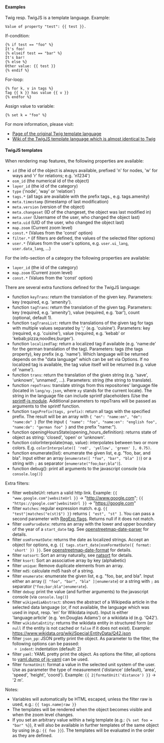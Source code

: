 #### Examples
Twig resp. TwigJS is a template language. Example:
```twig
Value of property "test": {{ test }}.
```

If-condition:
```twig
{% if test == "foo" %}
It's foo!
{% elseif test == "bar" %}
It's bar!
{% else %}
Other value: {{ test }}
{% endif %}
```

For-loop:
```twig
{% for k, v in tags %}
Tag {{ k }} has value {{ v }}
{% endfor %}
```

Assign value to variable:
```twig
{% set k = "foo" %}
```

For more information, please visit:
* [Page of the original Twig template language](https://twig.symfony.com/)
* [Wiki of the TwigJS template language which is almost identical to Twig](https://github.com/twigjs/twig.js/wiki)

#### TwigJS templates
When rendering map features, the following properties are available:
* `id` (the id of the object is always available, prefixed 'n' for nodes, 'w' for ways and 'r' for relations; e.g. 'n1234')
* `osm_id` (the numerical id of the object)
* `layer_id` (the id of the category)
* `type` ('node', 'way' or 'relation')
* `tags.*` (all tags are available with the prefix tags., e.g. tags.amenity)
* `meta.timestamp` (timestamp of last modification)
* `meta.version` (version of the object)
* `meta.changeset` (ID of the changeset, the object was last modified in)
* `meta.user` (Username of the user, who changed the object last)
* `meta.uid` (UID of the user, who changed the object last)
* `map.zoom` (Current zoom level)
* `const.*` (Values from the 'const' option)
* `filter.*` (if filters are defined, the values of the selected filter options)
* `user.*` (Values from the user's options, e.g. `user.ui_lang`, `user.data_lang`, ...)

For the info-section of a category the following properties are available:
* `layer_id` (the id of the category)
* `map.zoom` (Current zoom level)
* `const.*` (Values from the 'const' option)

There are several extra functions defined for the TwigJS language:
* function `keyTrans`: return the translation of the given key. Parameters: key (required, e.g. 'amenity').
* function `tagTrans`: return the translation of the given tag. Parameters: key (required, e.g. 'amenity'), value (required, e.g. 'bar'), count (optional, default 1).
* function `tagTransList`: return the translations of the given tag for tags with multiple values separated by ';' (e.g. 'cuisine'). Parameters: key (required, e.g. 'cuisine'), value (required, e.g. 'kebab' or 'kebab;pizza;noodles;burger').
* function `localizedTag`: return a localized tag if available (e.g. 'name:de' for the german translation of the tag). Parameters: tags (the tags property), key prefix (e.g. 'name'). Which language will be returned depends on the "data language" which can be set via Options. If no localized tag is available, the tag value itself will be returned (e.g. value of 'name').
* function `trans`: return the translation of the given string (e.g. 'save', 'unknown', 'unnamed', ...). Parameters: string (the string to translate).
* function `repoTrans`: translate strings from this repositories' language file (located in `lang/xy.json`, where `xy` stands for the current locale). The string in the language file can include sprintf placeholders (Use the [sprintf-js module](https://www.npmjs.com/package/sprintf-js). Additional parameters to repoTrans will be passed as arguments to the sprintf function.
* function `tagsPrefix(tags, prefix)`: return all tags with the specified prefix. The result will be an array with `{ "en": "name:en", "de": "name:de" }` (for the input `{ "name": "foo", "name:en": "english foo", "name:de": "german foo" }` and the prefix "name:").
* function openingHoursState(opening_hours_definition): returns state of object as string: 'closed', 'open' or 'unknown'.
* function colorInterpolate(map, value): interpolates between two or more colors. E.g. `colorInterpolate([ 'red', 'yellow', 'green' ], 0.75)`.
* function enumerate(list): enumerate the given list, e.g. "foo, bar, and bla". Input either an array (`enumerate([ "foo", "bar", "bla" ])`) or a string with `;` as separator (`enumerate("foo;bar;bla")`).
* function debug(): print all arguments to the javascript console (via `console.log()`)

Extra filters:
* filter websiteUrl: return a valid http link. Example: `{{ "www.google.com"|websiteUrl }}` -> "http://www.google.com"; `{{ "https://google.com"|websiteUrl }}` -> "https://google.com"
* filter `matches`: regular expression match. e.g. `{{ "test"|matches("e(st)$") }}` returns `[ "est", "st" ]`. You can pass a second parameter with [RegExp flags](https://developer.mozilla.org/en-US/docs/Web/JavaScript/Reference/Global_Objects/RegExp/RegExp). Returns null if it does not match.
* filter `osmParseDate`: returns an array with the lower and upper boundary of the year of a `start_date` tag. See [openstreetmap-date-parser](https://github.com/plepe/openstreetmap-date-parser) for details.
* filter `osmFormatDate`: returns the date as localized strings. Accept an object for options, e.g. `{{ tags.start_date|osmFormatDate({ format: 'short' }) }}`. See [openstreetmap-date-format](https://github.com/plepe/openstreetmap-date-format) for details.
* filter `natsort`: Sort an array naturally, see [natsort](https://www.npmjs.com/package/natsort) for details.
* filter `ksort`: Sort an associative array by key (alphabetic)
* filter `unique`: Remove duplicate elements from an array.
* filter `md5`: calculate md5 hash of a string.
* filter `enumerate`: enumerate the given list, e.g. "foo, bar, and bla". Input either an array (`[ "foo", "bar", "bla" ]|enumerate`) or a string with `;` as separator (`"foo;bar;bla"|enumerate`).
* filter `debug`: print the value (and further arguments) to the javascript console (via `console.log()`)
* filter `wikipediaAbstract`: shows the abstract of a Wikipedia article in the selected data language (or, if not available, the language which was used in input, resp. 'en' for Wikidata input). Input is either 'language:article' (e.g. 'en:Douglas Adams') or a wikidata id (e.g. 'Q42').
* filter `wikidataEntity`: returns the wikidata entity in structured form (or `null` if the entity is not cached or `false` if it does not exist). Example: https://www.wikidata.org/wiki/Special:EntityData/Q42.json
* filter `json_pp`: JSON pretty print the object. As parameter to the filter, the following options can be passed:
  * `indent`: indentation (default: 2)
* filter `yaml`: YAML pretty print the object. As options the filter, all options to [yaml.dump of js-yaml](https://github.com/nodeca/js-yaml#dump-object---options-) can be used.
* filter `formatUnit`: format a value in the selected unit system of the user. Use as parameter the type of measurement ('distance' (default), 'area', 'speed', 'height', 'coord'). Example: `{{ 2|formatUnit('distance') }}` -> '2 m'.

Notes:
* Variables will automatically be HTML escaped, unless the filter raw is used, e.g.: `{{ tags.name|raw }}`
* The templates will be rendered when the object becomes visible and when the zoom level changes.
* If you set an arbitrary value within a twig template (e.g.: `{% set foo = "bar" %}`), it will also be available in further templates of the same object by using (e.g.: `{{ foo }}`). The templates will be evaluated in the order as they are defined.
